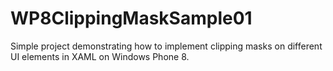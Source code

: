 WP8ClippingMaskSample01
===============================

Simple project demonstrating how to implement clipping masks on different UI elements in XAML on Windows Phone 8.